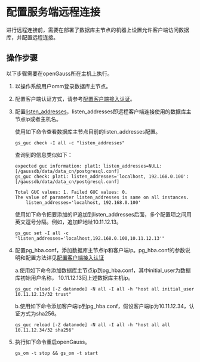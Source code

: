 # 配置服务端远程连接<a name="ZH-CN_TOPIC_0242370177"></a>

进行远程连接前，需要在部署了数据库主节点的机器上设置允许客户端访问数据库，并配置远程连接。

## 操作步骤<a name="zh-cn_topic_0237120291_zh-cn_topic_0059778856_sa769b5cf486f45fe92aa0397f870561e"></a>

以下步骤需要在openGauss所在主机上执行。

1. 以操作系统用户omm登录数据库主节点。

2. 配置客户端认证方式，请参考[配置客户端接入认证](配置客户端接入认证.md)。

3. 配置[listen\_addresses](连接设置.md#zh-cn_topic_0237124695_zh-cn_topic_0059777636_sed0adde99a3f47669f5d4ab557b36b35)，listen\_addresses即远程客户端连接使用的数据库主节点ip或者主机名。

   使用如下命令查看数据库主节点目前的listen\_addresses配置。

   ```
   gs_guc check -I all -c "listen_addresses"
   ```

   查询到的信息类似如下：

   ```
   expected guc information: plat1: listen_addresses=NULL: [/gaussdb/data/data_cn/postgresql.conf]
   gs_guc check: plat1: listen_addresses='localhost, 192.168.0.100': [/gaussdb/data/data_cn/postgresql.conf]
   
   Total GUC values: 1. Failed GUC values: 0.
   The value of parameter listen_addresses is same on all instances.
       listen_addresses='localhost, 192.168.0.100'
   ```

   使用如下命令把要添加的IP追加到listen\_addresses后面，多个配置项之间用英文逗号分隔。例如，追加IP地址10.11.12.13。

   ```
   gs_guc set -I all -c "listen_addresses='localhost,192.168.0.100,10.11.12.13'"
   ```

4. 配置pg\_hba.conf，添加数据库主节点ip和客户端ip。pg\_hba.conf的参数说明和配置方法详见[配置客户端接入认证](配置客户端接入认证.md)

      a.使用如下命令添加数据库主节点ip到pg\_hba.conf，其中initial\_user为数据库初始用户名称， 10.11.12.13同上述数据库主机ip。

      ```
      gs_guc reload [-Z datanode] -N all -I all -h "host all initial_user 10.11.12.13/32 trust"
     ```

      b.使用如下命令添加客户端ip到pg\_hba.conf，假设客户端ip为10.11.12.34，认证方式为sha256。

    ```
    gs_guc reload [-Z datanode] -N all -I all -h "host all all 10.11.12.34/32 sha256"
    ```

5. 执行如下命令重启openGauss。

   ```
   gs_om -t stop && gs_om -t start
   ```


